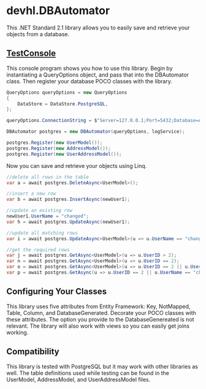 # devhl.DBAutomator
This .NET Standard 2.1 library allows you to easily save and retrieve your objects from a database.

## [TestConsole](/TestConsole)
This console program shows you how to use this library.  Begin by instantiating a QueryOptions object, and pass that into the DBAutomator class.  Then register your database POCO classes with the library.
```csharp
QueryOptions queryOptions = new QueryOptions
{
    DataStore = DataStore.PostgreSQL,          
};

queryOptions.ConnectionString = $"Server=127.0.0.1;Port=5432;Database=AutomatorTest;User ID=postgres;Password={password};";

DBAutomator postgres = new DBAutomator(queryOptions, logService);

postgres.Register(new UserModel());
postgres.Register(new AddressModel());
postgres.Register(new UserAddressModel());
```

Now you can save and retrieve your objects using Linq.  
```csharp
//delete all rows in the table
var a = await postgres.DeleteAsync<UserModel>();

//insert a new row
var b = await postgres.InsertAsync(newUser1);

//update an existing row
newUser1.UserName = "changed";
var h = await postgres.UpdateAsync(newUser1);

//update all matching rows
var i = await postgres.UpdateAsync<UserModel>(u => u.UserName == "changed again", u => u.UserName == "changed");

//get the required rows
var j = await postgres.GetAsync<UserModel>(u => u.UserID > 2);
var n = await postgres.GetAsync<UserModel>(u => u.UserID == 2);
var o = await postgres.GetAsync<UserModel>(u => u.UserID == 2 || u.UserName == "changed again");
var p = await postgres.GetAsync(u => u.UserID == 2 || u.UserName == "changed again", orderBy);
```

## Configuring Your Classes
This library uses five attributes from Entity Framework: Key, NotMapped, Table, Column, and DatabaseGenerated.  Decorate your POCO classes with these attributes.  The option you provide to the DatabaseGenereated is not relevant.  The library will also work with views so you can easily get joins working.  

## Compatibility
This library is tested with PostgreSQL but it may work with other libraries as well.  The table definitions used while testing can be found in the UserModel, AddressModel, and UserAddressModel files.